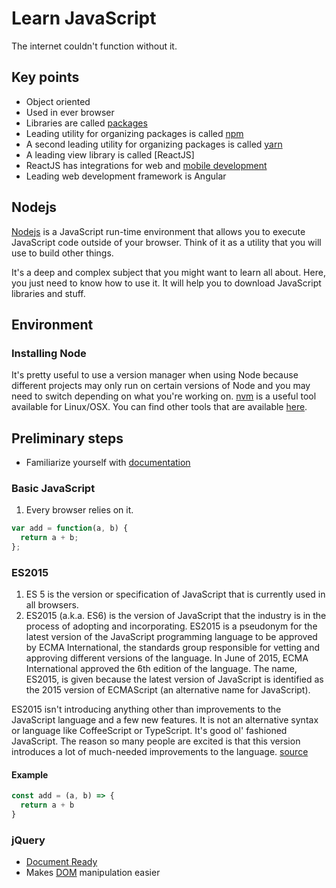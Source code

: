 # Learn JavaScript
The internet couldn't function without it.

## Key points
- Object oriented
- Used in ever browser
- Libraries are called [packages](https://docs.npmjs.com/about-packages-and-modules)
- Leading utility for organizing packages is called [npm](https://www.npmjs.com)
- A second leading utility for organizing packages is called [yarn](https://yarnpkg.com/en/)
- A leading view library is called [ReactJS]
- ReactJS has integrations for web and [mobile development](https://reactnative.dev/)
- Leading web development framework is Angular

## Nodejs
[Nodejs](https://nodejs.org/en/) is a JavaScript run-time environment that allows you to execute JavaScript code outside of your browser. Think of it as a utility that you will use to build other things.

It's a deep and complex subject that you might want to learn all about. Here, you just need to know how to use it. It will help you to download JavaScript libraries and stuff.

## Environment
### Installing Node
It's pretty useful to use a version manager when using Node because different projects may only run on certain versions of Node and you may need to switch depending on what you're working on. [nvm](https://github.com/nvm-sh/nvm#intro) is a useful tool available for Linux/OSX. You can find other tools that are available [here](https://docs.npmjs.com/downloading-and-installing-node-js-and-npm#using-a-node-version-manager-to-install-nodejs-and-npm).


## Preliminary steps
- Familiarize yourself with [documentation](https://developer.mozilla.org/en-US/docs/Web/JavaScript)

### Basic JavaScript
1. Every browser relies on it.

```javascript
var add = function(a, b) {
  return a + b;
};
```

### ES2015
1. ES 5 is the version or specification of JavaScript that is currently used in all browsers.
2. ES2015 (a.k.a. ES6) is the version of JavaScript that the industry is in the process of adopting and incorporating.
ES2015 is a pseudonym for the latest version of the JavaScript programming language to be approved by ECMA International, the standards group responsible for vetting and approving different versions of the language. In June of 2015, ECMA International approved the 6th edition of the language. The name, ES2015, is given because the latest version of JavaScript is identified as the 2015 version of ECMAScript (an alternative name for JavaScript).

ES2015 isn't introducing anything other than improvements to the JavaScript language and a few new features. It is not an alternative syntax or language like CoffeeScript or TypeScript. It's good ol' fashioned JavaScript. The reason so many people are excited is that this version introduces a lot of much-needed improvements to the language. [source](https://themeteorchef.com/blog/what-is-es2015)

#### Example
```javascript
const add = (a, b) => {
  return a + b
}
```


### jQuery
- [Document Ready](https://learn.jquery.com/using-jquery-core/document-ready/)
- Makes [DOM](https://www.w3schools.com/js/js_htmldom.asp) manipulation easier
